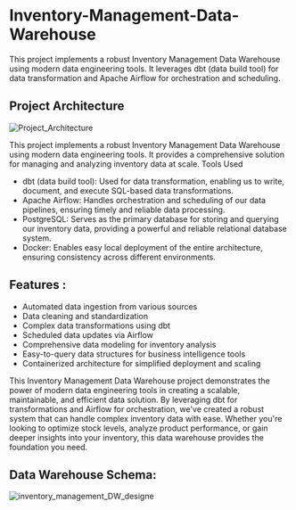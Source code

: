 # Inventory-Management-Data-Warehouse
This project implements a robust Inventory Management Data Warehouse using modern data engineering tools. It leverages dbt (data build tool) for data transformation and Apache Airflow for orchestration and scheduling.

## Project Architecture

![Project_Architecture](https://github.com/user-attachments/assets/84c9b985-fe41-4572-87c3-d3ce1fd03deb)


This project implements a robust Inventory Management Data Warehouse using modern data engineering tools. It provides a comprehensive solution for managing and analyzing inventory data at scale.
Tools Used

- dbt (data build tool): Used for data transformation, enabling us to write, document, and execute SQL-based data transformations.
- Apache Airflow: Handles orchestration and scheduling of our data pipelines, ensuring timely and reliable data processing.
- PostgreSQL: Serves as the primary database for storing and querying our inventory data, providing a powerful and reliable relational database system.
- Docker: Enables easy local deployment of the entire architecture, ensuring consistency across different environments.

## Features : 

- Automated data ingestion from various sources
- Data cleaning and standardization
- Complex data transformations using dbt
- Scheduled data updates via Airflow
- Comprehensive data modeling for inventory analysis
- Easy-to-query data structures for business intelligence tools
- Containerized architecture for simplified deployment and scaling

This Inventory Management Data Warehouse project demonstrates the power of modern data engineering tools in creating a scalable, maintainable, and efficient data solution. By leveraging dbt for transformations and Airflow for orchestration, we've created a robust system that can handle complex inventory data with ease. 
Whether you're looking to optimize stock levels, analyze product performance, or gain deeper insights into your inventory, this data warehouse provides the foundation you need.

## Data Warehouse Schema: 

![inventory_management_DW_designe](https://github.com/user-attachments/assets/51fcd8af-ae59-4f06-8850-d860a2753965)



